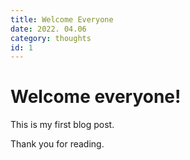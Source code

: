 ```yaml
---
title: Welcome Everyone
date: 2022. 04.06
category: thoughts
id: 1
---
```



# Welcome everyone!

This is my first blog post.

Thank you for reading.